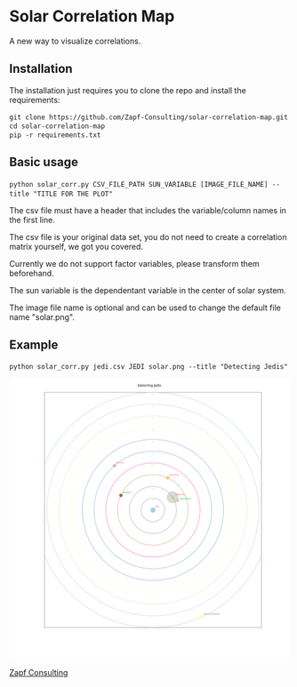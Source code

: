 # Solar Correlation Map
A new way to visualize correlations. 


## Installation 
The installation just requires you to clone the repo and install the requirements: 

```
git clone https://github.com/Zapf-Consulting/solar-correlation-map.git
cd solar-correlation-map
pip -r requirements.txt
```


## Basic usage
``python solar_corr.py CSV_FILE_PATH SUN_VARIABLE [IMAGE_FILE_NAME] --title "TITLE FOR THE PLOT"``


The csv file must have a header that includes the variable/column names in the first line.

The csv file is your original data set, you do not need to create a correlation matrix yourself, we got you covered. 

Currently we do not support factor variables, please transform them beforehand. 

The sun variable is the dependentant variable in the center of solar system.

The image file name is optional and can be used to change the default file name "solar.png".


## Example
``python solar_corr.py jedi.csv JEDI solar.png --title "Detecting Jedis"``

![solar correlation map](https://github.com/Zapf-Consulting/solar-correlation-map/blob/master/solar.png "Solar Correlation Map example")

[Zapf Consulting](http://www.zapf-consulting.com/)


